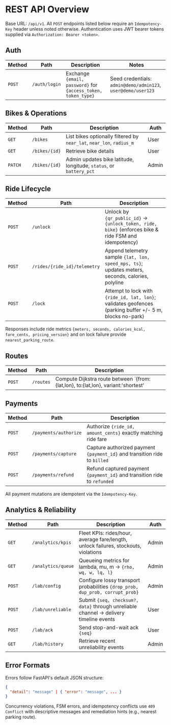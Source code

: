 # REST API Overview

Base URL: `/api/v1`. All `POST` endpoints listed below require an `Idempotency-Key` header unless noted otherwise. Authentication uses JWT bearer tokens supplied via `Authorization: Bearer <token>`.

## Auth

| Method | Path | Description | Notes |
| --- | --- | --- | --- |
| `POST` | `/auth/login` | Exchange `{email, password}` for `{access_token, token_type}` | Seed credentials: `admin@demo/admin123`, `user@demo/user123` |

## Bikes & Operations

| Method | Path | Description | Auth |
| --- | --- | --- | --- |
| `GET` | `/bikes` | List bikes optionally filtered by `near_lat`, `near_lon`, `radius_m` | User |
| `GET` | `/bikes/{id}` | Retrieve bike details | User |
| `PATCH` | `/bikes/{id}` | Admin updates bike latitude, longitude, `status`, or `battery_pct` | Admin |

## Ride Lifecycle

| Method | Path | Description |
| --- | --- | --- |
| `POST` | `/unlock` | Unlock by `{qr_public_id}` -> `{unlock_token, ride, bike}` (enforces bike & ride FSM and idempotency) |
| `POST` | `/rides/{ride_id}/telemetry` | Append telemetry sample `{lat, lon, speed_mps, ts}`; updates meters, seconds, calories, polyline |
| `POST` | `/lock` | Attempt to lock with `{ride_id, lat, lon}`; validates geofences (parking buffer +/- 5 m, blocks no-park) |

Responses include ride metrics `{meters, seconds, calories_kcal, fare_cents, pricing_version}` and on lock failure provide `nearest_parking_route`.

## Routes

| Method | Path | Description |
| --- | --- | --- |
| `POST` | `/routes` | Compute Dijkstra route between `{from:{lat,lon}, to:{lat,lon}, variant:'shortest'|'safest', graph?}` returning `{polyline_geojson, total_distance_m, est_time_s, nodes, start_node, end_node}` |

## Payments

| Method | Path | Description |
| --- | --- | --- |
| `POST` | `/payments/authorize` | Authorize `{ride_id, amount_cents}` exactly matching ride fare |
| `POST` | `/payments/capture` | Capture authorized payment `{payment_id}` and transition ride to `billed` |
| `POST` | `/payments/refund` | Refund captured payment `{payment_id}` and transition ride to `refunded` |

All payment mutations are idempotent via the `Idempotency-Key`.

## Analytics & Reliability

| Method | Path | Description | Auth |
| --- | --- | --- | --- |
| `GET` | `/analytics/kpis` | Fleet KPIs: rides/hour, average fare/length, unlock failures, stockouts, violations | Admin |
| `GET` | `/analytics/queue` | Queueing metrics for lambda, mu, m -> `{rho, wq, w, lq, l}` | Admin |
| `POST` | `/lab/config` | Configure lossy transport probabilities `{drop_prob, dup_prob, corrupt_prob}` | Admin |
| `POST` | `/lab/unreliable` | Submit `{seq, checksum?, data}` through unreliable channel -> delivery timeline events | User |
| `POST` | `/lab/ack` | Send stop-and-wait ack `{seq}` | User |
| `GET` | `/lab/history` | Retrieve recent unreliability events | Admin |

## Error Formats

Errors follow FastAPI's default JSON structure:

```json
{
  "detail": "message" | { "error": "message", ... }
}
```

Concurrency violations, FSM errors, and idempotency conflicts use `409 Conflict` with descriptive messages and remediation hints (e.g., nearest parking route).

